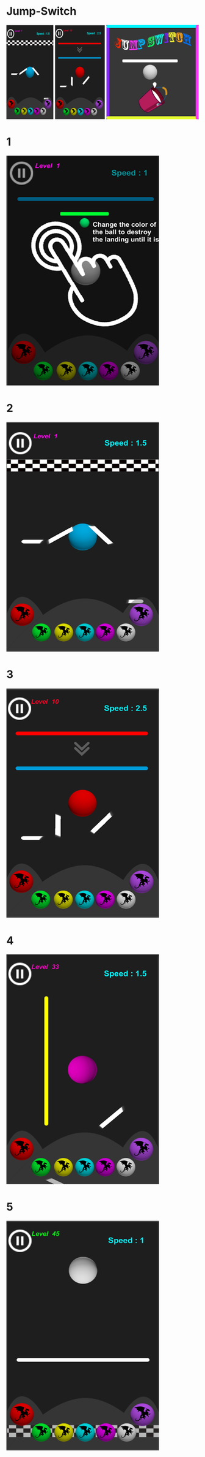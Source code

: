 # Jump-Switch

<img src="1024X500.png">

# 1

<img src="1.PNG">

# 2

<img src="2.PNG">

# 3

<img src="3.PNG">

# 4

<img src="4.PNG">

# 5

<img src="5.PNG">
